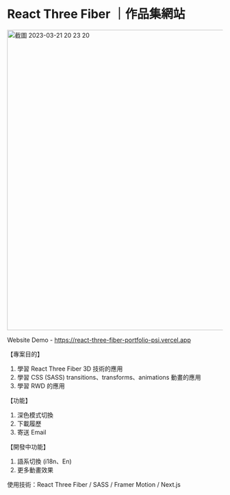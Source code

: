 # React Three Fiber ｜作品集網站

<img width="700" alt="截圖 2023-03-21 20 23 20" src="https://user-images.githubusercontent.com/104335056/226606269-31705ceb-c3dc-4feb-8eb3-39f41b4f0f4d.png">

Website Demo - https://react-three-fiber-portfolio-psi.vercel.app

【專案目的】

1. 學習 React Three Fiber 3D 技術的應用
2. 學習 CSS (SASS) transitions、transforms、animations 動畫的應用
3. 學習 RWD 的應用

【功能】

1. 深色模式切換
2. 下載履歷
3. 寄送 Email

【開發中功能】

1. 語系切換 (i18n、En)
2. 更多動畫效果

使用技術：React Three Fiber / SASS / Framer Motion / Next.js
